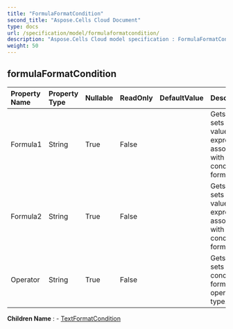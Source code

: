 ```yaml
---
title: "FormulaFormatCondition"
second_title: "Aspose.Cells Cloud Document"
type: docs
url: /specification/model/formulaformatcondition/
description: "Aspose.Cells Cloud model specification : FormulaFormatCondition. Effortlessly handle Excel and other spreadsheet documents with features like opening, generating, editing, splitting, merging, comparing, and converting."
weight: 50
---
```


## **formulaFormatCondition**

 

| Property Name | Property Type | Nullable |  ReadOnly | DefaultValue | Description | 
| :- | :- | :- |:- |  :- | :- |
| Formula1 | String | True |  False |  | Gets and sets the value or expression associated with conditional formatting. |  
| Formula2 | String | True |  False |  | Gets and sets the value or expression associated with conditional formatting. |  
| Operator | String | True |  False |  | Gets and sets the conditional format operator type. |  

**Children Name** : 
	-  [TextFormatCondition](textformatcondition) 
